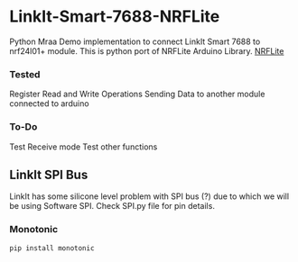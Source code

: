 # LinkIt-Smart-7688-NRFLite
Python Mraa Demo implementation to connect LinkIt Smart 7688 to nrf24l01+ module.
This is python port of NRFLite Arduino Library. [NRFLite](https://github.com/dparson55/NRFLite)

### Tested
Register Read and Write Operations
Sending Data to another module connected to arduino

### To-Do
Test Receive mode
Test other functions

## LinkIt SPI Bus
LinkIt has some silicone level problem with SPI bus (?) due to which we will be using Software SPI. Check SPI.py file for pin details.

### Monotonic
`pip install monotonic`
